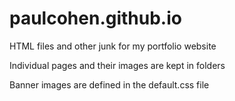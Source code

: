 # paulcohen.github.io
HTML files and other junk for my portfolio website

Individual pages and their images are kept in folders

Banner images are defined in the default.css file
